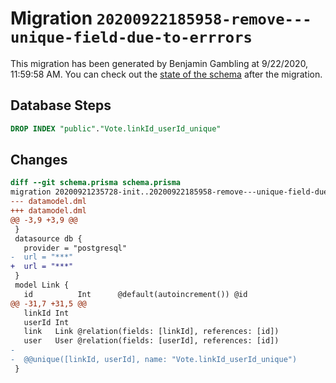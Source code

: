 # Migration `20200922185958-remove---unique-field-due-to-errrors`

This migration has been generated by Benjamin Gambling at 9/22/2020, 11:59:58 AM.
You can check out the [state of the schema](./schema.prisma) after the migration.

## Database Steps

```sql
DROP INDEX "public"."Vote.linkId_userId_unique"
```

## Changes

```diff
diff --git schema.prisma schema.prisma
migration 20200921235728-init..20200922185958-remove---unique-field-due-to-errrors
--- datamodel.dml
+++ datamodel.dml
@@ -3,9 +3,9 @@
 }
 datasource db {
   provider = "postgresql"
-  url = "***"
+  url = "***"
 }
 model Link {
   id          Int      @default(autoincrement()) @id
@@ -31,7 +31,5 @@
   linkId Int
   userId Int
   link   Link @relation(fields: [linkId], references: [id])
   user   User @relation(fields: [userId], references: [id])
-
-  @@unique([linkId, userId], name: "Vote.linkId_userId_unique")
 }
```


